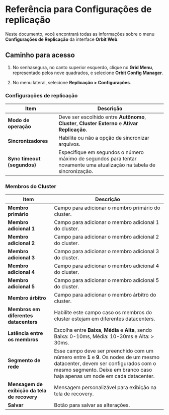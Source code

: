 # Referência para Configurações de replicação

Neste documento, você encontrará todas as informações sobre o menu **Configurações de Replicação** da interface **Orbit Web**.

## Caminho para acesso

1. No senhasegura, no canto superior esquerdo, clique no **Grid Menu**, representado pelos nove quadrados, e selecione **Orbit Config Manager**.

1. No menu lateral, selecione **Replicação > Configurações**.

### Configurações de replicação

| **Item**                   | **Descrição**                                                                                                 |
|----------------------------|---------------------------------------------------------------------------------------------------------------|
| **Modo de operação**          | Deve ser escolhido entre **Autônomo**, **Cluster**, **Cluster** **Externo** e **Ativar Replicação**.                             |
| **Sincronizadores**            | Habilite ou não a opção de sincronizar arquivos.                                                             |
| **Sync timeout (segundos)**    | Especifique em segundos o número máximo de segundos para tentar novamente uma atualização na tabela de sincronização. |

### Membros do Cluster

| **Item**                    | **Descrição**                                                                                      |
|-----------------------------|----------------------------------------------------------------------------------------------------|
| **Membro primário**             | Campo para adicionar o membro primário do cluster.                                                   |
| **Membro adicional 1**          | Campo para adicionar o membro adicional 1 do cluster.                                                |
| **Membro adicional 2**          | Campo para adicionar o membro adicional 2 do cluster.                                                |
| **Membro adicional 3**          | Campo para adicionar o membro adicional 3 do cluster.                                                |
| **Membro adicional 4**          | Campo para adicionar o membro adicional 4 do cluster.                                                |
| **Membro adicional 5**          | Campo para adicionar o membro adicional 5 do cluster.                                                |
| **Membro árbitro**              | Campo para adicionar o membro árbitro do cluster.                                                    |
| **Membros em diferentes datacenters** | Habilite este campo caso os membros do cluster estejam em diferentes datacenters.                  |
| **Latência entre os membros**   | Escolha entre **Baixa**, **Média** e **Alta**, sendo Baixa: 0-10ms, Média: 10-30ms e Alta: > 30ms.              |
| **Segmento de rede**            | Esse campo deve ser preenchido com um número entre **1** e **9**. Os nodes de um mesmo datacenter, devem ser configurados com o mesmo segmento. Deixe em branco caso haja apenas um node em cada datacenter. |
| **Mensagem de exibição da tela de recovery** | Mensagem personalizável para exibição na tela de recovery.                                     |
| **Salvar**                      | Botão para salvar as alterações.                                                                   |
